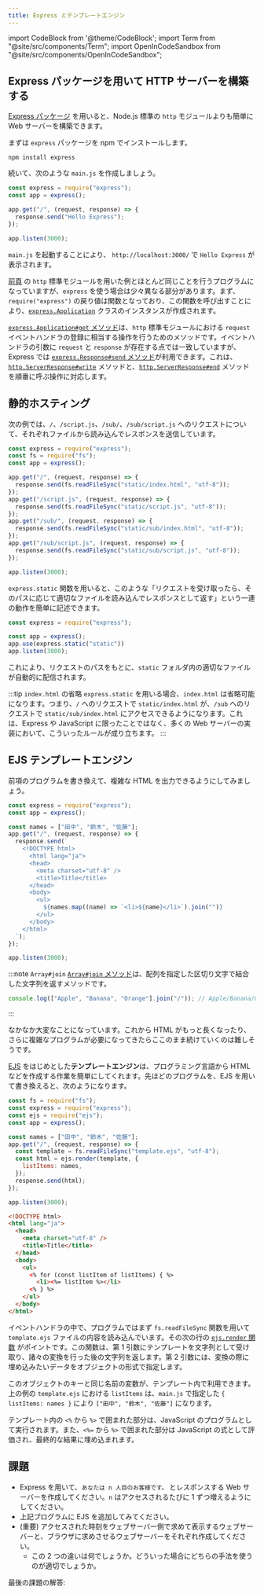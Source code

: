 ```yaml
---
title: Express とテンプレートエンジン
---
```


import CodeBlock from '@theme/CodeBlock';
import Term from "@site/src/components/Term";
import OpenInCodeSandbox from "@site/src/components/OpenInCodeSandbox";

## Express パッケージを用いて HTTP サーバーを構築する

[Express パッケージ](https://www.npmjs.com/package/express) を用いると、Node.js 標準の `http` モジュールよりも簡単に Web サーバーを構築できます。

まずは `express` パッケージを npm でインストールします。

```shell
npm install express
```

続いて、次のような `main.js` を作成しましょう。

```javascript title=main.js
const express = require("express");
const app = express();

app.get("/", (request, response) => {
  response.send("Hello Express");
});

app.listen(3000);
```

`main.js` を起動することにより、 `http://localhost:3000/` で `Hello Express` が表示されます。

[前頁](../04-http-server/index.md) の `http` 標準モジュールを用いた例とほとんど同じことを行うプログラムになっていますが、`express` を使う場合は少々異なる部分があります。まず、`require("express")` の戻り値は関数となっており、この関数を呼び出すことにより、[`express.Application`](https://expressjs.com/ja/api.html#app) クラスのインスタンスが作成されます。

[`express.Application#get` メソッド](https://expressjs.com/ja/api.html#app.get.method)は、`http` 標準モジュールにおける `request` イベントハンドラの登録に相当する操作を行うためのメソッドです。イベントハンドラの引数に `request` と `response` が存在する点では一致していますが、Express では [`express.Response#send` メソッド](https://expressjs.com/ja/api.html#res.send)が利用できます。これは、[`http.ServerResponse#write`](https://nodejs.org/api/http.html#responsewritechunk-encoding-callback) メソッドと、[`http.ServerResponse#end`](https://nodejs.org/api/http.html#responseenddata-encoding-callback) メソッドを順番に呼ぶ操作に対応します。

## 静的ホスティング

次の例では、`/`、`/script.js`、`/sub/`、`/sub/script.js` へのリクエストについて、それぞれファイルから読み込んでレスポンスを送信しています。

```javascript
const express = require("express");
const fs = require("fs");
const app = express();

app.get("/", (request, response) => {
  response.send(fs.readFileSync("static/index.html", "utf-8"));
});
app.get("/script.js", (request, response) => {
  response.send(fs.readFileSync("static/script.js", "utf-8"));
});
app.get("/sub/", (request, response) => {
  response.send(fs.readFileSync("static/sub/index.html", "utf-8"));
});
app.get("/sub/script.js", (request, response) => {
  response.send(fs.readFileSync("static/sub/script.js", "utf-8"));
});

app.listen(3000);
```

<OpenInCodeSandbox path="/docs/3-web-servers/05-template-engine/_samples/static-hosting-naive" />

`express.static` 関数を用いると、このような「リクエストを受け取ったら、そのパスに応じて適切なファイルを読み込んでレスポンスとして返す」という一連の動作を簡単に記述できます。

```javascript
const express = require("express");

const app = express();
app.use(express.static("static"))
app.listen(3000);
```

<OpenInCodeSandbox path="/docs/3-web-servers/05-template-engine/_samples/static-hosting-smart" />

これにより、リクエストのパスをもとに、`static` フォルダ内の適切なファイルが自動的に配信されます。

:::tip `index.html` の省略
`express.static` を用いる場合、`index.html` は省略可能になります。つまり、`/` へのリクエストで `static/index.html` が、`/sub` へのリクエストで `static/sub/index.html` にアクセスできるようになります。これは、Express や JavaScript に限ったことではなく、多くの Web サーバーの実装において、こういったルールが成り立ちます。
:::

## EJS テンプレートエンジン

前項のプログラムを書き換えて、複雑な HTML を出力できるようにしてみましょう。

```javascript
const express = require("express");
const app = express();

const names = ["田中", "鈴木", "佐藤"];
app.get("/", (request, response) => {
  response.send(`
    <!DOCTYPE html>
      <html lang="ja">
      <head>
        <meta charset="utf-8" />
        <title>Title</title>
      </head>
      <body>
        <ul>
          ${names.map((name) => `<li>${name}</li>`).join("")}
        </ul>
      </body>
    </html>
  `);
});

app.listen(3000);
```

:::note `Array#join`
[`Array#join` メソッド](https://developer.mozilla.org/ja/docs/Web/JavaScript/Reference/Global_Objects/Array/join)は、配列を指定した区切り文字で結合した文字列を返すメソッドです。

```javascript
console.log(["Apple", "Banana", "Orange"].join("/")); // Apple/Banana/Orange
```
:::

なかなか大変なことになっています。これから HTML がもっと長くなったり、さらに複雑なプログラムが必要になってきたらここのまま続けていくのは難しそうです。

[EJS](https://ejs.co/) をはじめとした**テンプレートエンジン**は、プログラミング言語から HTML などを作成する作業を簡単にしてくれます。先ほどのプログラムを、EJS を用いて書き換えると、次のようになります。

```javascript title=main.js
const fs = require("fs");
const express = require("express");
const ejs = require("ejs");
const app = express();

const names = ["田中", "鈴木", "佐藤"];
app.get("/", (request, response) => {
  const template = fs.readFileSync("template.ejs", "utf-8");
  const html = ejs.render(template, {
    listItems: names,
  });
  response.send(html);
});

app.listen(3000);
```

```html title=template.ejs
<!DOCTYPE html>
<html lang="ja">
  <head>
    <meta charset="utf-8" />
    <title>Title</title>
  </head>
  <body>
    <ul>
      <% for (const listItem of listItems) { %>
        <li><%= listItem %></li>
      <% } %>
    </ul>
  </body>
</html>
```

<OpenInCodeSandbox path="/docs/3-web-servers/05-template-engine/_samples/ejs-template-engine" />

イベントハンドラの中で、プログラムではまず `fs.readFileSync` 関数を用いて `template.ejs` ファイルの内容を読み込んでいます。その次の行の [`ejs.render` 関数](https://ejs.co/#docs) がポイントです。この関数は、第 1 引数にテンプレートを文字列として受け取り、諸々の変換を行った後の文字列を返します。第 2 引数には、変換の際に埋め込みたいデータをオブジェクトの形式で指定します。

このオブジェクトのキーと同じ名前の変数が、テンプレート内で利用できます。上の例の `template.ejs` における `listItems` は、`main.js` で指定した `{ listItems: names }` により `["田中", "鈴木", "佐藤"]` になります。

テンプレート内の `<%` から `%>` で囲まれた部分は、JavaScript のプログラムとして実行されます。また、`<%=` から `%>` で囲まれた部分は JavaScript の式として評価され、最終的な結果に埋め込まれます。

## 課題

- Express を用いて、`あなたは n 人目のお客様です。` とレスポンスする Web サーバーを作成してください。`n` はアクセスされるたびに 1 ずつ増えるようにしてください。
- 上記プログラムに EJS を追加してみてください。
- (重要) アクセスされた時刻をウェブサーバー側で求めて表示するウェブサーバーと、ブラウザに求めさせるウェブサーバーをそれぞれ作成してください。
  - この 2 つの違いは何でしょうか。どういった場合にどちらの手法を使うのが適切でしょうか。

最後の課題の解答:

<OpenInCodeSandbox path="/docs/3-web-servers/05-template-engine/_samples/server-or-client" />
